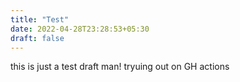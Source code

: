 ```yaml
---
title: "Test"
date: 2022-04-28T23:28:53+05:30
draft: false
---
```

this is just a test draft man!
tryuing out on GH actions

